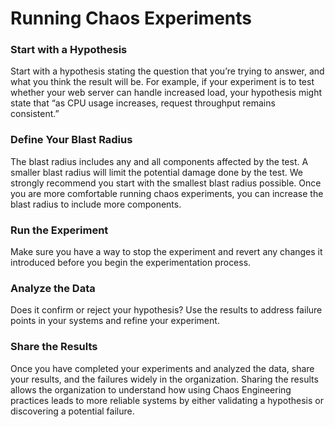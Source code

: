# Running Chaos Experiments

### Start with a Hypothesis

Start with a hypothesis stating the question that you’re trying to answer, and what you think the result will be. For example, if your experiment is to test whether your web server can handle increased load, your hypothesis might state that “as CPU usage increases, request throughput remains consistent.”

### Define Your Blast Radius

The blast radius includes any and all components affected by the test. A smaller blast radius will limit the potential damage done by the test. We strongly recommend you start with the smallest blast radius possible. Once you are more comfortable running chaos experiments, you can increase the blast radius to include more components.

### Run the Experiment

Make sure you have a way to stop the experiment and revert any changes it introduced before you begin the experimentation process.

### Analyze the Data

Does it confirm or reject your hypothesis? Use the results to address failure points in your systems and refine your experiment.

### Share the Results

Once you have completed your experiments and analyzed the data, share your results, and the failures widely in the organization. Sharing the results allows the organization to understand how using Chaos Engineering practices leads to more reliable systems by either validating a hypothesis or discovering a potential failure.


